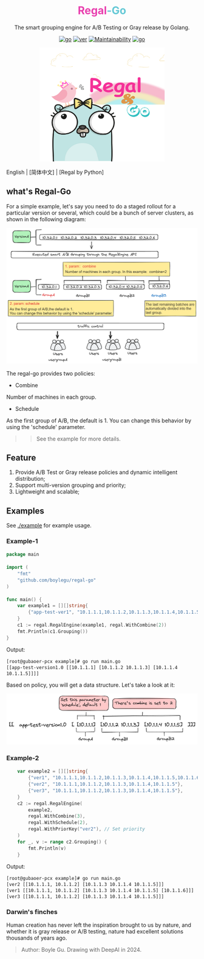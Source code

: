 <div align="center">

<h1 style="border-bottom: none">
    <b style="color: #E940AF">Regal</b><b style="color: #66C9D6">-Go</b><br />
</h1>
<p>
The smart grouping engine for A/B Testing or Gray release by Golang.
</p>

[![go](https://img.shields.io/badge/Go-1.18+-66C9D6)]()
[![ver](https://img.shields.io/badge/version-1.0.0-66C9D6)]()
[![Maintainability](https://api.codeclimate.com/v1/badges/4c478e05a95251b6a818/maintainability)](https://codeclimate.com/github/boylegu/regal-go/maintainability)
[![go](https://img.shields.io/badge/license-MIT-E940AF)]()

<p align="center">
<img src="https://github.com/boylegu/regal-go/blob/main/image/regal-white.png?raw=true" width="330" height="300">
</p>
</div>

English | [简体中文] | [Regal by Python]

## what's Regal-Go

For a simple example, let's say you need to do a staged rollout for a particular version  or several, which could be a bunch of server clusters, as shown in the following diagram:

<p align="center">
<img src="https://github.com/boylegu/regal-go/blob/main/image/fig01.png?raw=true">
</p>


The regal-go provides two policies:

- Combine

Number of machines in each group.

- Schedule

As the first group of A/B, the default is 1.
You can change this behavior by using the 'schedule' parameter.

>> See the example for more details.

## Feature

1. Provide A/B Test or Gray release policies and dynamic intelligent distribution;
2. Support multi-version grouping and priority;
3. Lightweight and scalable;

## Examples

See  [./example](./example) for example usage.

### Example-1
```go
package main

import (
	"fmt"
	"github.com/boylegu/regal-go"
)

func main() {
	var example1 = [][]string{
		{"app-test-ver1", "10.1.1.1,10.1.1.2,10.1.1.3,10.1.1.4,10.1.1.5"},
	}
	c1 := regal.RegalEngine(example1, regal.WithCombine(2))
	fmt.Println(c1.Grouping())
}
```
Output:

```shell
[root@gubaoer-pcx example]# go run main.go
[[app-test-version1.0 [[10.1.1.1] [10.1.1.2 10.1.1.3] [10.1.1.4 10.1.1.5]]]]
```
Based on policy, you will get a data structure. Let's take a look at it:

<p align="center">
<img src="https://github.com/boylegu/regal-go/blob/main/image/fig02.png?raw=true">
</p>

### Example-2

```go
	var example2 = [][]string{
		{"ver1", "10.1.1.1,10.1.1.2,10.1.1.3,10.1.1.4,10.1.1.5,10.1.1.6"},
		{"ver2", "10.1.1.1,10.1.1.2,10.1.1.3,10.1.1.4,10.1.1.5"},
		{"ver3", "10.1.1.1,10.1.1.2,10.1.1.3,10.1.1.4,10.1.1.5"},
	}
	c2 := regal.RegalEngine(
		example2,
		regal.WithCombine(3),
		regal.WithSchedule(2),
		regal.WithPriorKey("ver2"), // Set priority
	)
	for _, v := range c2.Grouping() {
		fmt.Println(v)
	}

```

Output:

```shell
[root@gubaoer-pcx example]# go run main.go
[ver2 [[10.1.1.1, 10.1.1.2] [10.1.1.3 10.1.1.4 10.1.1.5]]]
[ver1 [[10.1.1.1, 10.1.1.2] [10.1.1.3 10.1.1.4 10.1.1.5] [10.1.1.6]]]
[ver3 [[10.1.1.1, 10.1.1.2] [10.1.1.3 10.1.1.4 10.1.1.5]]]
```

### Darwin's finches



Human creation has never left the inspiration brought to us by nature, and whether it is gray release or A/B testing, nature had excellent solutions thousands of years ago.

> Author: Boyle Gu. Drawing with DeepAI in 2024.